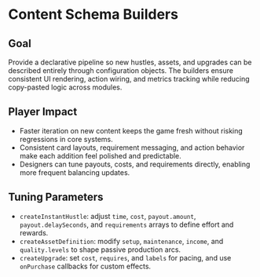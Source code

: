 # Content Schema Builders

## Goal
Provide a declarative pipeline so new hustles, assets, and upgrades can be described entirely through configuration objects. The builders ensure consistent UI rendering, action wiring, and metrics tracking while reducing copy-pasted logic across modules.

## Player Impact
- Faster iteration on new content keeps the game fresh without risking regressions in core systems.
- Consistent card layouts, requirement messaging, and action behavior make each addition feel polished and predictable.
- Designers can tune payouts, costs, and requirements directly, enabling more frequent balancing updates.

## Tuning Parameters
- `createInstantHustle`: adjust `time`, `cost`, `payout.amount`, `payout.delaySeconds`, and `requirements` arrays to define effort and rewards.
- `createAssetDefinition`: modify `setup`, `maintenance`, `income`, and `quality.levels` to shape passive production arcs.
- `createUpgrade`: set `cost`, `requires`, and `labels` for pacing, and use `onPurchase` callbacks for custom effects.
